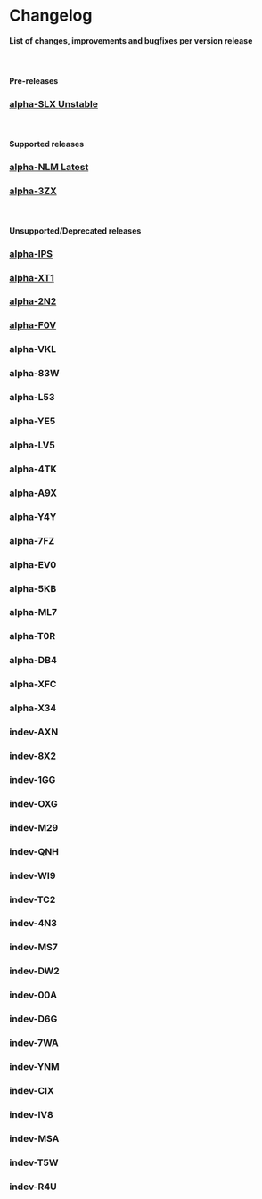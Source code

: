 # Changelog
<h4 class="fw-light">List of changes, improvements and bugfixes per version release</h4><br/>

<h4 class="text-warning fw-bold">Pre-releases</h4>
<div class="row row-cols-1 row-cols-lg-3 align-items-stretch g-4 py-3 pt-3">
  <div class="col">
    <a href="?page=about/changelog/alpha-SLX" class="link-underline-opacity-0 link-underline">
      <div class="card card-cover h-100 overflow-hidden rounded-4 bg-dark bg-hover-dark">
        <div class="d-flex flex-column h-100 p-4 text-shadow-1">
          <h3 class="fw-bolder">alpha-SLX <span class="badge bg-warning border border-warning rounded-pill text-dark">Unstable</span></h3>
        </div>
      </div>
    </a>
  </div>
</div>
<br/>

<h4 class="text-primary fw-bold">Supported releases</h4>
<div class="row row-cols-1 row-cols-lg-3 align-items-stretch g-4 py-3 pt-3">
  <div class="col">
    <a href="?page=about/changelog/alpha-NLM" class="link-underline-opacity-0 link-underline">
      <div class="card card-cover h-100 overflow-hidden rounded-4 bg-dark bg-hover-dark">
        <div class="d-flex flex-column h-100 p-4 text-shadow-1">
          <h3 class="fw-bolder">alpha-NLM <span class="badge bg-success border border-success rounded-pill">Latest</span></h3>
        </div>
      </div>
    </a>
  </div>
  <div class="col">
    <a href="?page=about/changelog/alpha-3ZX" class="link-underline-opacity-0 link-underline">
      <div class="card card-cover h-100 overflow-hidden rounded-4 bg-dark bg-hover-dark">
        <div class="d-flex flex-column h-100 p-4 text-shadow-1">
          <h3 class="fw-bolder">alpha-3ZX</h3>
        </div>
      </div>
    </a>
  </div>
</div>
<br/>

<h4 class="text-secondary fw-bold">Unsupported/Deprecated releases</h4>
<div class="row row-cols-1 row-cols-lg-3 align-items-stretch g-4 py-3 pt-3">
  <div class="col">
    <a href="?page=about/changelog/alpha-IPS" class="link-underline-opacity-0 link-underline">
      <div class="card card-cover h-100 overflow-hidden rounded-4 bg-dark bg-hover-dark">
        <div class="d-flex flex-column h-100 p-4 text-shadow-1">
          <h3 class="fw-bolder">alpha-IPS</h3>
        </div>
      </div>
    </a>
  </div>
  <div class="col">
    <a href="?page=about/changelog/alpha-XT1" class="link-underline-opacity-0 link-underline">
      <div class="card card-cover h-100 overflow-hidden rounded-4 bg-dark">
        <div class="d-flex flex-column h-100 p-4 text-shadow-1">
          <h3 class="fw-bold">alpha-XT1</h3>
        </div>
      </div>
    </a>
  </div>
  <div class="col">
    <a href="?page=about/changelog/alpha-2N2" class="link-underline-opacity-0 link-underline">
      <div class="card card-cover h-100 overflow-hidden rounded-4 bg-dark bg-hover-dark">
        <div class="d-flex flex-column h-100 p-4 text-shadow-1">
          <h3 class="fw-bolder">alpha-2N2</h3>
        </div>
      </div>
    </a>
  </div>
  <div class="col">
    <a href="?page=about/changelog/alpha-F0V" class="link-underline-opacity-0 link-underline">
      <div class="card card-cover h-100 overflow-hidden rounded-4 bg-dark">
        <div class="d-flex flex-column h-100 p-4 text-shadow-1">
          <h3 class="fw-bold">alpha-F0V</h3>
        </div>
      </div>
    </a>
  </div>
  <div class="col">
    <div class="card card-cover h-100 overflow-hidden rounded-4 bg-dark">
      <div class="d-flex flex-column h-100 p-4 text-shadow-1">
        <h3 class="fw-bold text-secondary">alpha-VKL</h3>
      </div>
    </div>
  </div>
  <div class="col">
    <div class="card card-cover h-100 overflow-hidden rounded-4 bg-dark">
      <div class="d-flex flex-column h-100 p-4 text-shadow-1">
        <h3 class="fw-bold text-secondary">alpha-83W</h3>
      </div>
    </div>
  </div>
  <div class="col">
    <div class="card card-cover h-100 overflow-hidden rounded-4 bg-dark">
      <div class="d-flex flex-column h-100 p-4 text-shadow-1">
        <h3 class="fw-bold text-secondary">alpha-L53</h3>
      </div>
    </div>
  </div>
  <div class="col">
    <div class="card card-cover h-100 overflow-hidden rounded-4 bg-dark">
      <div class="d-flex flex-column h-100 p-4 text-shadow-1">
        <h3 class="fw-bold text-secondary">alpha-YE5</h3>
      </div>
    </div>
  </div>
  <div class="col">
    <div class="card card-cover h-100 overflow-hidden rounded-4 bg-dark">
      <div class="d-flex flex-column h-100 p-4 text-shadow-1">
        <h3 class="fw-bold text-secondary">alpha-LV5</h3>
      </div>
    </div>
  </div>
  <div class="col">
    <div class="card card-cover h-100 overflow-hidden rounded-4 bg-dark">
      <div class="d-flex flex-column h-100 p-4 text-shadow-1">
        <h3 class="fw-bold text-secondary">alpha-4TK</h3>
      </div>
    </div>
  </div>
  <div class="col">
    <div class="card card-cover h-100 overflow-hidden rounded-4 bg-dark">
      <div class="d-flex flex-column h-100 p-4 text-shadow-1">
        <h3 class="fw-bold text-secondary">alpha-A9X</h3>
      </div>
    </div>
  </div>
  <div class="col">
    <div class="card card-cover h-100 overflow-hidden rounded-4 bg-dark">
      <div class="d-flex flex-column h-100 p-4 text-shadow-1">
        <h3 class="fw-bold text-secondary">alpha-Y4Y</h3>
      </div>
    </div>
  </div>
  <div class="col">
    <div class="card card-cover h-100 overflow-hidden rounded-4 bg-dark">
      <div class="d-flex flex-column h-100 p-4 text-shadow-1">
        <h3 class="fw-bold text-secondary">alpha-7FZ</h3>
      </div>
    </div>
  </div>
  <div class="col">
    <div class="card card-cover h-100 overflow-hidden rounded-4 bg-dark">
      <div class="d-flex flex-column h-100 p-4 text-shadow-1">
        <h3 class="fw-bold text-secondary">alpha-EV0</h3>
      </div>
    </div>
  </div>
  <div class="col">
    <div class="card card-cover h-100 overflow-hidden rounded-4 bg-dark">
      <div class="d-flex flex-column h-100 p-4 text-shadow-1">
        <h3 class="fw-bold text-secondary">alpha-5KB</h3>
      </div>
    </div>
  </div>
  <div class="col">
    <div class="card card-cover h-100 overflow-hidden rounded-4 bg-dark">
      <div class="d-flex flex-column h-100 p-4 text-shadow-1">
        <h3 class="fw-bold text-secondary">alpha-ML7</h3>
      </div>
    </div>
  </div>
  <div class="col">
    <div class="card card-cover h-100 overflow-hidden rounded-4 bg-dark">
      <div class="d-flex flex-column h-100 p-4 text-shadow-1">
        <h3 class="fw-bold text-secondary">alpha-T0R</h3>
      </div>
    </div>
  </div>
  <div class="col">
    <div class="card card-cover h-100 overflow-hidden rounded-4 bg-dark">
      <div class="d-flex flex-column h-100 p-4 text-shadow-1">
        <h3 class="fw-bold text-secondary">alpha-DB4</h3>
      </div>
    </div>
  </div>
  <div class="col">
    <div class="card card-cover h-100 overflow-hidden rounded-4 bg-dark">
      <div class="d-flex flex-column h-100 p-4 text-shadow-1">
        <h3 class="fw-bold text-secondary">alpha-XFC</h3>
      </div>
    </div>
  </div>
  <div class="col">
    <div class="card card-cover h-100 overflow-hidden rounded-4 bg-dark">
      <div class="d-flex flex-column h-100 p-4 text-shadow-1">
        <h3 class="fw-bold text-secondary">alpha-X34</h3>
      </div>
    </div>
  </div>
  <div class="col">
    <div class="card card-cover h-100 overflow-hidden rounded-4 bg-dark">
      <div class="d-flex flex-column h-100 p-4 text-shadow-1">
        <h3 class="fw-bold text-secondary">indev-AXN</h3>
      </div>
    </div>
  </div>
  <div class="col">
    <div class="card card-cover h-100 overflow-hidden rounded-4 bg-dark">
      <div class="d-flex flex-column h-100 p-4 text-shadow-1">
        <h3 class="fw-bold text-secondary">indev-8X2</h3>
      </div>
    </div>
  </div>
  <div class="col">
    <div class="card card-cover h-100 overflow-hidden rounded-4 bg-dark">
      <div class="d-flex flex-column h-100 p-4 text-shadow-1">
        <h3 class="fw-bold text-secondary">indev-1GG</h3>
      </div>
    </div>
  </div>
  <div class="col">
    <div class="card card-cover h-100 overflow-hidden rounded-4 bg-dark">
      <div class="d-flex flex-column h-100 p-4 text-shadow-1">
        <h3 class="fw-bold text-secondary">indev-OXG</h3>
      </div>
    </div>
  </div>
  <div class="col">
    <div class="card card-cover h-100 overflow-hidden rounded-4 bg-dark">
      <div class="d-flex flex-column h-100 p-4 text-shadow-1">
        <h3 class="fw-bold text-secondary">indev-M29</h3>
      </div>
    </div>
  </div>
  <div class="col">
    <div class="card card-cover h-100 overflow-hidden rounded-4 bg-dark">
      <div class="d-flex flex-column h-100 p-4 text-shadow-1">
        <h3 class="fw-bold text-secondary">indev-QNH</h3>
      </div>
    </div>
  </div>
  <div class="col">
    <div class="card card-cover h-100 overflow-hidden rounded-4 bg-dark">
      <div class="d-flex flex-column h-100 p-4 text-shadow-1">
        <h3 class="fw-bold text-secondary">indev-WI9</h3>
      </div>
    </div>
  </div>
  <div class="col">
    <div class="card card-cover h-100 overflow-hidden rounded-4 bg-dark">
      <div class="d-flex flex-column h-100 p-4 text-shadow-1">
        <h3 class="fw-bold text-secondary">indev-TC2</h3>
      </div>
    </div>
  </div>
  <div class="col">
    <div class="card card-cover h-100 overflow-hidden rounded-4 bg-dark">
      <div class="d-flex flex-column h-100 p-4 text-shadow-1">
        <h3 class="fw-bold text-secondary">indev-4N3</h3>
      </div>
    </div>
  </div>
  <div class="col">
    <div class="card card-cover h-100 overflow-hidden rounded-4 bg-dark">
      <div class="d-flex flex-column h-100 p-4 text-shadow-1">
        <h3 class="fw-bold text-secondary">indev-MS7</h3>
      </div>
    </div>
  </div>
  <div class="col">
    <div class="card card-cover h-100 overflow-hidden rounded-4 bg-dark">
      <div class="d-flex flex-column h-100 p-4 text-shadow-1">
        <h3 class="fw-bold text-secondary">indev-DW2</h3>
      </div>
    </div>
  </div>
  <div class="col">
    <div class="card card-cover h-100 overflow-hidden rounded-4 bg-dark">
      <div class="d-flex flex-column h-100 p-4 text-shadow-1">
        <h3 class="fw-bold text-secondary">indev-00A</h3>
      </div>
    </div>
  </div>
  <div class="col">
    <div class="card card-cover h-100 overflow-hidden rounded-4 bg-dark">
      <div class="d-flex flex-column h-100 p-4 text-shadow-1">
        <h3 class="fw-bold text-secondary">indev-D6G</h3>
      </div>
    </div>
  </div>
  <div class="col">
    <div class="card card-cover h-100 overflow-hidden rounded-4 bg-dark">
      <div class="d-flex flex-column h-100 p-4 text-shadow-1">
        <h3 class="fw-bold text-secondary">indev-7WA</h3>
      </div>
    </div>
  </div>
  <div class="col">
    <div class="card card-cover h-100 overflow-hidden rounded-4 bg-dark">
      <div class="d-flex flex-column h-100 p-4 text-shadow-1">
        <h3 class="fw-bold text-secondary">indev-YNM</h3>
      </div>
    </div>
  </div>
  <div class="col">
    <div class="card card-cover h-100 overflow-hidden rounded-4 bg-dark">
      <div class="d-flex flex-column h-100 p-4 text-shadow-1">
        <h3 class="fw-bold text-secondary">indev-CIX</h3>
      </div>
    </div>
  </div>
  <div class="col">
    <div class="card card-cover h-100 overflow-hidden rounded-4 bg-dark">
      <div class="d-flex flex-column h-100 p-4 text-shadow-1">
        <h3 class="fw-bold text-secondary">indev-IV8</h3>
      </div>
    </div>
  </div>
  <div class="col">
    <div class="card card-cover h-100 overflow-hidden rounded-4 bg-dark">
      <div class="d-flex flex-column h-100 p-4 text-shadow-1">
        <h3 class="fw-bold text-secondary">indev-MSA</h3>
      </div>
    </div>
  </div>
  <div class="col">
    <div class="card card-cover h-100 overflow-hidden rounded-4 bg-dark">
      <div class="d-flex flex-column h-100 p-4 text-shadow-1">
        <h3 class="fw-bold text-secondary">indev-T5W</h3>
      </div>
    </div>
  </div>
  <div class="col">
    <div class="card card-cover h-100 overflow-hidden rounded-4 bg-dark">
      <div class="d-flex flex-column h-100 p-4 text-shadow-1">
        <h3 class="fw-bold text-secondary">indev-R4U</h3>
      </div>
    </div>
  </div>
</div>